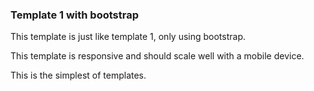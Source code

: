 ### Template 1 with bootstrap

This template is just like template 1, only using bootstrap.

This template is responsive and should scale well with a mobile device.  

This is the simplest of templates.